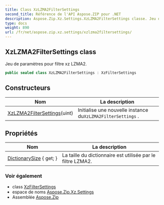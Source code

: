 ```yaml
---
title: Class XzLZMA2FilterSettings
second_title: Référence de l'API Aspose.ZIP pour .NET
description: Aspose.Zip.Xz.Settings.XzLZMA2FilterSettings classe. Jeu de paramètres pour filtre xz LZMA2.
type: docs
weight: 890
url: /fr/net/aspose.zip.xz.settings/xzlzma2filtersettings/
---
```

## XzLZMA2FilterSettings class

Jeu de paramètres pour filtre xz LZMA2.

```csharp
public sealed class XzLZMA2FilterSettings : XzFilterSettings
```

## Constructeurs

| Nom | La description |
| --- | --- |
| [XzLZMA2FilterSettings](xzlzma2filtersettings/)(uint) | Initialise une nouvelle instance du`XzLZMA2FilterSettings` . |

## Propriétés

| Nom | La description |
| --- | --- |
| [DictionarySize](../../aspose.zip.xz.settings/xzlzma2filtersettings/dictionarysize/) { get; } | La taille du dictionnaire est utilisée par le filtre LZMA2. |

### Voir également

* class [XzFilterSettings](../xzfiltersettings/)
* espace de noms [Aspose.Zip.Xz.Settings](../../aspose.zip.xz.settings/)
* Assemblée [Aspose.Zip](../../)


